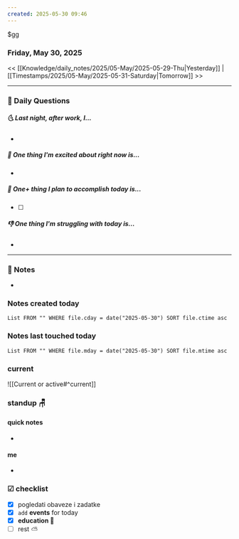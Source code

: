 ```yaml
---
created: 2025-05-30 09:46
---
```

$gg
### Friday, May 30, 2025

<< [[Knowledge/daily_notes/2025/05-May/2025-05-29-Thu|Yesterday]] | [[Timestamps/2025/05-May/2025-05-31-Saturday|Tomorrow]] >>

___
### 📅 Daily Questions
##### 🌜 **Last night, after work, I...**
- 

##### 🙌 **One thing I'm excited about right now is...**
- 

##### 🚀 **One+ thing I plan to accomplish today is...**
- [ ] 

##### 👎 **One thing I'm struggling with today is...**
- 

---
### 📝 Notes
- 

### Notes created today
```dataview
List FROM "" WHERE file.cday = date("2025-05-30") SORT file.ctime asc
```

### Notes last touched today
```dataview
List FROM "" WHERE file.mday = date("2025-05-30") SORT file.mtime asc
`````

### **current**
![[Current or active#^current]]

### **standup** 🪑

#### quick notes
- 
#### me 
- 

### ☑ checklist
- [x] pogledati  obaveze i zadatke
- [x] `add` **events** for today
- [x] **education 🎒**
- [ ] rest ⛅ 
